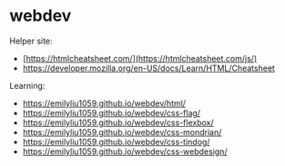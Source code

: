 # webdev
Helper site:
- [https://htmlcheatsheet.com/](https://htmlcheatsheet.com/js/)
- https://developer.mozilla.org/en-US/docs/Learn/HTML/Cheatsheet

  
Learning:
- https://emilyliu1059.github.io/webdev/html/
- https://emilyliu1059.github.io/webdev/css-flag/
- https://emilyliu1059.github.io/webdev/css-flexbox/
- https://emilyliu1059.github.io/webdev/css-mondrian/
- https://emilyliu1059.github.io/webdev/css-tindog/
- https://emilyliu1059.github.io/webdev/css-webdesign/
  

